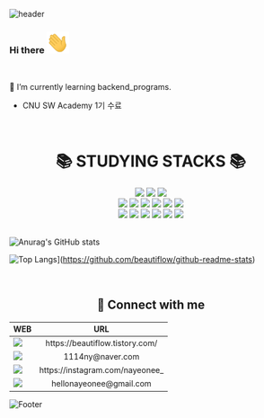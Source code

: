 ![header](https://capsule-render.vercel.app/api?type=waving&color=auto&height=200&section=header&text=HELLOnayeon%20&animation=scaleIn&fontSize=70)


### Hi there <img width="40px" src="https://raw.githubusercontent.com/ABSphreak/ABSphreak/master/gifs/Hi.gif"> 
<br>



🌱 I’m currently learning backend_programs.
<br>

- CNU SW Academy 1기 수료
<br>

<div align=center><h1>📚 STUDYING STACKS 📚</h1></div>

<div align=center> 
<img src="https://img.shields.io/badge/JAVA-007396?style=for-the-badge&logo=java&logoColor=white">
<img src="https://img.shields.io/badge/Spring-6DB33F?style=for-the-badge&logo=Spring&logoColor=white">
<img src="https://img.shields.io/badge/springboot-6DB33F?style=for-the-badge&logo=springboot&logoColor=white">
<br>
  
<img src="https://img.shields.io/badge/mysql-4479A1?style=for-the-badge&logo=mysql&logoColor=white">
<img src="https://img.shields.io/badge/github-181717?style=for-the-badge&logo=github&logoColor=white">
<img src="https://img.shields.io/badge/git-F05032?style=for-the-badge&logo=git&logoColor=white">
<img src="https://img.shields.io/badge/mariaDB-003545?style=for-the-badge&logo=mariaDB&logoColor=white">
<img src="https://img.shields.io/badge/Eclipse%20IDE-2C2255.svg?&style=for-the-badge&logo=Eclipse%20IDE&logoColor=white">
<img src="https://img.shields.io/badge/Visual%20Studio%20Code-007ACC.svg?&style=for-the-badge&logo=Visual%20Studio%20Code&logoColor=white">
 
<br>
  
<img src="https://img.shields.io/badge/html-E34F26?style=for-the-badge&logo=html5&logoColor=white">
<img src="https://img.shields.io/badge/css-1572B6?style=for-the-badge&logo=css3&logoColor=white">
<img src="https://img.shields.io/badge/javascript-F7DF1E?style=for-the-badge&logo=javascript&logoColor=black">   
<img src="https://img.shields.io/badge/bootstrap-7952B3?style=for-the-badge&logo=bootstrap&logoColor=white">
<img src="https://img.shields.io/badge/gradle-02303A?style=for-the-badge&logo=gradle&logoColor=white">
<img src="https://img.shields.io/badge/apache tomcat-F8DC75?style=for-the-badge&logo=apachetomcat&logoColor=white">  
<br>  
</div>
<br>


![Anurag's GitHub stats](https://github-readme-stats.vercel.app/api?username=beautiflow&show_icons=true&theme=radical)
 

![Top Langs](https://github-readme-stats.vercel.app/api/top-langs/?username=beautiflow&layout=compact)](https://github.com/beautiflow/github-readme-stats)






  <br>

### <h2 align="center"> 📍 Connect with me  </h2>

<table align="center">
    <thead>
        <tr>
            <th align="left">WEB</th>
            <th align="center">URL</th>
        </tr>
    </thead>
    <tbody>
        <tr>
            <td align="left"><a href="https://beautiflow.tistory.com/"><img src="https://img.shields.io/badge/Tistory-000000?style=for-the-badge&logo=Tistory&logoColor=white"/></a></td>
            <td align="center">https://beautiflow.tistory.com/</td>
        </tr>
        <tr>
            <td align="left"><a href="1114ny@naver.com"><img src="https://img.shields.io/badge/Naver-03C75A?style=for-the-badge&logo=Naver&logoColor=white"/></a></td>
            <td align="center">1114ny@naver.com</td>
        </tr>
        <tr>
            <td align="left"><a href="https://instagram.com/nayeonee_"><img src="https://img.shields.io/badge/Instagram-E4405F?style=for-the-badge&logo=Instagram&logoColor=white&link=https://instagram.com/nayeonee_"/></a></td>
            <td align="center">https://instagram.com/nayeonee_</td>
       </tr>
        <tr>
            <td align="left"><a href="mailto:hellonayeonee@gmail.com"><img src="https://img.shields.io/badge/Gmail-d14836?style=for-the-badge&logo=Gmail&logoColor=white&link=hellonayeonee@gmail.com"/></a></td>
            <td align="center">hellonayeonee@gmail.com</td>
        </tr>
    </tbody>
</table>
  

![Footer](https://capsule-render.vercel.app/api?type=waving&color=auto&height=200&section=footer)









<!--
**beautiflow/beautiflow** is a ✨ _special_ ✨ repository because its `README.md` (this file) appears on your GitHub profile.

Here are some ideas to get you started:

- 🔭 I’m currently working on ...
- 🌱 I’m currently learning ...
- 👯 I’m looking to collaborate on ...
- 🤔 I’m looking for help with ...
- 💬 Ask me about ...
- 📫 How to reach me: ...
- 😄 Pronouns: ...
- ⚡ Fun fact: ...
-->
